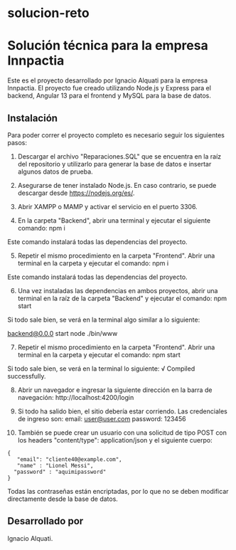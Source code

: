# solucion-reto
# Solución técnica para la empresa Innpactia

Este es el proyecto desarrollado por Ignacio Alquati para la empresa Innpactia. El proyecto fue creado utilizando Node.js y Express para el backend, Angular 13 para el frontend y MySQL para la base de datos.

## Instalación

Para poder correr el proyecto completo es necesario seguir los siguientes pasos:

1. Descargar el archivo "Reparaciones.SQL" que se encuentra en la raíz del repositorio y utilizarlo para generar la base de datos e insertar algunos datos de prueba.

2. Asegurarse de tener instalado Node.js. En caso contrario, se puede descargar desde https://nodejs.org/es/.

3. Abrir XAMPP o MAMP y activar el servicio en el puerto 3306.

4. En la carpeta "Backend", abrir una terminal y ejecutar el siguiente comando:
npm i


Este comando instalará todas las dependencias del proyecto.

5. Repetir el mismo procedimiento en la carpeta "Frontend". Abrir una terminal en la carpeta y ejecutar el comando:
npm i


Este comando instalará todas las dependencias del proyecto.

6. Una vez instaladas las dependencias en ambos proyectos, abrir una terminal en la raíz de la carpeta "Backend" y ejecutar el comando:
npm start


Si todo sale bien, se verá en la terminal algo similar a lo siguiente:

backend@0.0.0 start
node ./bin/www


7. Repetir el mismo procedimiento en la carpeta "Frontend". Abrir una terminal en la carpeta y ejecutar el comando:
npm start


Si todo sale bien, se verá en la terminal lo siguiente:
√ Compiled successfully.



8. Abrir un navegador e ingresar la siguiente dirección en la barra de navegación: http://localhost:4200/login

9. Si todo ha salido bien, el sitio debería estar corriendo. Las credenciales de ingreso son:
email: user@user.com
password: 123456


10. También se puede crear un usuario con una solicitud de tipo POST con los headers "content/type": application/json y el siguiente cuerpo:

 ```
 {
    "email": "cliente40@example.com",
    "name" : "Lionel Messi",
   "password" : "aquimipassword"
 }
 ```

 Todas las contraseñas están encriptadas, por lo que no se deben modificar directamente desde la base de datos.

## Desarrollado por

Ignacio Alquati.